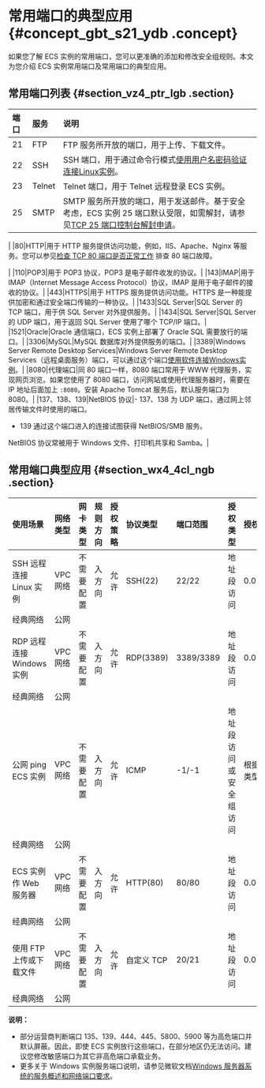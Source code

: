 # 常用端口的典型应用 {#concept_gbt_s21_ydb .concept}

如果您了解 ECS 实例的常用端口，您可以更准确的添加和修改安全组规则。本文为您介绍 ECS 实例常用端口及常用端口的典型应用。

## 常用端口列表 {#section_vz4_ptr_lgb .section}

|端口|服务|说明|
|:-|:-|:-|
|21|FTP|FTP 服务所开放的端口，用于上传、下载文件。|
|22|SSH|SSH 端口，用于通过命令行模式[使用用户名密码验证连接Linux实例](intl.zh-CN/实例/实例生命周期/连接实例/使用用户名密码验证连接Linux实例.md#)。|
|23|Telnet|Telnet 端口，用于 Telnet 远程登录 ECS 实例。|
|25|SMTP|SMTP 服务所开放的端口，用于发送邮件。基于安全考虑，ECS 实例 25 端口默认受限，如需解封，请参见[TCP 25 端口控制台解封申请](https://www.alibabacloud.com/help/doc-detail/56130.htm)。

|
|80|HTTP|用于 HTTP 服务提供访问功能，例如，IIS、Apache、Nginx 等服务。您可以参见[检查 TCP 80 端口是否正常工作](https://www.alibabacloud.com/help/faq-detail/59367.htm) 排查 80 端口故障。

|
|110|POP3|用于 POP3 协议，POP3 是电子邮件收发的协议。|
|143|IMAP|用于 IMAP（Internet Message Access Protocol）协议，IMAP 是用于电子邮件的接收的协议。|
|443|HTTPS|用于 HTTPS 服务提供访问功能。HTTPS 是一种能提供加密和通过安全端口传输的一种协议。|
|1433|SQL Server|SQL Server 的 TCP 端口，用于供 SQL Server 对外提供服务。|
|1434|SQL Server|SQL Server 的 UDP 端口，用于返回 SQL Server 使用了哪个 TCP/IP 端口。|
|1521|Oracle|Oracle 通信端口，ECS 实例上部署了 Oracle SQL 需要放行的端口。|
|3306|MySQL|MySQL 数据库对外提供服务的端口。|
|3389|Windows Server Remote Desktop Services|Windows Server Remote Desktop Services（远程桌面服务）端口，可以通过这个端口[使用软件连接Windows实例](intl.zh-CN/实例/实例生命周期/连接实例/在本地客户端上连接Windows实例.md#)。|
|8080|代理端口|同 80 端口一样，8080 端口常用于 WWW 代理服务，实现网页浏览。如果您使用了 8080 端口，访问网站或使用代理服务器时，需要在 IP 地址后面加上 `:8080`。安装 Apache Tomcat 服务后，默认服务端口为 8080。|
|137、138、139|NetBIOS 协议|-   137、138 为 UDP 端口，通过网上邻居传输文件时使用的端口。
-   139 通过这个端口进入的连接试图获得 NetBIOS/SMB 服务。

NetBIOS 协议常被用于 Windows 文件、打印机共享和 Samba。|

## 常用端口典型应用 {#section_wx4_4cl_ngb .section}

|使用场景|网络类型|网卡类型|规则方向|授权策略|协议类型|端口范围|授权类型|授权对象|优先级|
|:---|:---|:---|:---|:---|:---|:---|:---|:---|:--|
|SSH 远程连接 Linux 实例|VPC 网络|不需要配置|入方向|允许|SSH\(22\)|22/22|地址段访问|0.0.0.0/0|1|
|经典网络|公网|
|RDP 远程连接 Windows 实例|VPC 网络|不需要配置|入方向|允许|RDP\(3389\)|3389/3389|地址段访问|0.0.0.0/0|1|
|经典网络|公网|
|公网 ping ECS 实例|VPC 网络|不需要配置|入方向|允许|ICMP|-1/-1|地址段访问或安全组访问|根据授权类型填写|1|
|经典网络|公网|
|ECS 实例作 Web 服务器|VPC 网络|不需要配置|入方向|允许|HTTP\(80\)|80/80|地址段访问|0.0.0.0/0|1|
|经典网络|公网|
|使用 FTP 上传或下载文件|VPC 网络|不需要配置|入方向|允许|自定义 TCP|20/21|地址段访问|0.0.0.0/0|1|
|经典网络|公网|

**说明：** 

-   部分运营商判断端口 135、139、444、445、5800、5900 等为高危端口并默认屏蔽。因此，即使 ECS 实例放行这些端口，在部分地区仍无法访问。建议您修改敏感端口为其它非高危端口承载业务。
-   更多关于 Windows 实例服务端口说明，请参见微软文档[Windows 服务器系统的服务概述和网络端口要求](https://support.microsoft.com/zh-cn/kb/832017)。

